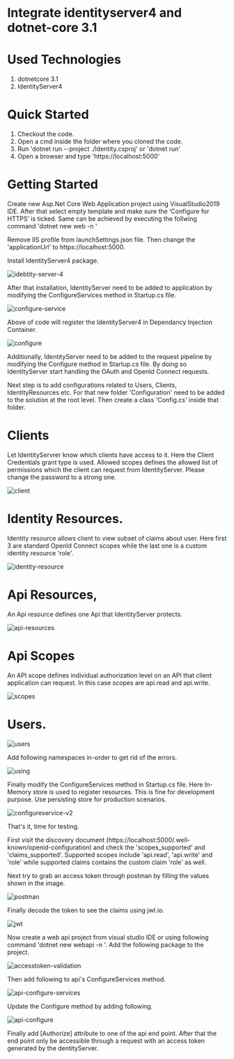 # Integrate identityserver4 and dotnet-core 3.1

# Used Technologies

1. dotnetcore 3.1
2. IdentityServer4

# Quick Started

1. Checkout the code.
2. Open a cmd inside the folder where you cloned the code.
3. Run 'dotnet run --project ./Identity.csproj' or 'dotnet run'
4. Open a browser and type 'https://localhost:5000'

# Getting Started

Create new Asp.Net Core Web Application project using VisualStudio2019 IDE. After that select empty template and make sure the ‘Configure for HTTPS’ is ticked. 
Same can be achieved by executing the follwing command 'dotnet new web -n <Give a name>'

Remove IIS profile from launchSettings.json file. Then change the 'applicationUrl' to https://localhost:5000.

Install IdentityServer4 package.

![idebtity-server-4](./images/identityserver4.PNG)

After that installation, IdentityServer need to be added to application by modifying the ConfigureServices method in Startup.cs file.

![configure-service](./images/configureservice.PNG)

Above of code will register the IdentityServer4 in Dependancy Injection Container.

![configure](./images/configure.PNG)

Additionally, IdentityServer need to be added to the request pipeline by modifying the Configure method in Startup.cs file. By doing so IdentityServer start handling the OAuth and OpenId Connect requests.

Next step is to add configurations related to Users, Clients, IdentityResources etc. For that new folder 'Configuration' need to be added to the solution at the root level. Then create a class 'Config.cs' inside that folder.

# Clients

Let IdentityServrer know which clients have access to it. Here the Client Credentials grant type is used. Allowed scopes defines the allowed list of permissions which the client can request from IdentityServer. Please change the password to a strong one.

![client](./images/client.PNG)

# Identity Resources.

Identity resource allows client to view subset of claims about user. Here first 3 are standard OpenId Connect scopes while the last one is a custom identity resource 'role'.

![identity-resource](./images/identity-resource.PNG)

# Api Resources,

An Api resource defines one Api that IdentityServer protects.

![api-resources](./images/api-resources.PNG)

# Api Scopes

An API scope defines individual authorization level on an API that client application can request. In this case scopes are api.read and api.write.

![scopes](./images/scopes.PNG)

# Users.

![users](./images/users.PNG)

Add following namespaces in-order to get rid of the errors.

![using](./images/using-config.cs.PNG)

Finally modify the ConfigureServices method in Startup.cs file. Here In-Memory store is used to register resources. This is fine for development purpose. Use persisting store for production scenarios. 

![configureservice-v2](./images/configureservice-v2.PNG)

That's it, time for testing.

First visit the discovery document (https://localhost:5000/.well-known/openid-configuration) and check the 'scopes_supported' and 'claims_supported'. Supported scopes include 'api.read', 'api.write' and 'role' while supported claims contains the custom claim 'role' as well.

Next try to grab an access token through postman by filling the values shown in the image. 

![postman](./images/postman.PNG)

Finally decode the token to see the claims using jwt.io.

![jwt](./images/jwt.PNG)

Now create a web api project from visual studio IDE or using following command 'dotnet new webapi -n <Give a name>'. Add the following package to the project.

![accesstoken-validation](./images/accesstoken-validation.PNG)

Then add following to api's ConfigureServices method.

![api-configure-services](./images/api-configure-service.PNG)

Update the Configure method by adding following.

![api-configure](./images/api-configure.PNG)

Finally add [Authorize] attribute to one of the api end point. After that the end point only be accessible through a request with an access token generated by the dentityServer. 



